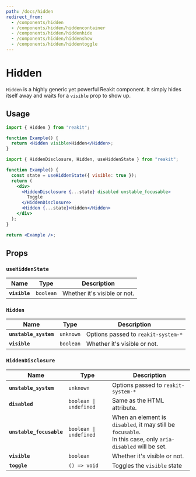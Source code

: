 ```yaml
---
path: /docs/hidden
redirect_from:
  - /components/hidden
  - /components/hidden/hiddencontainer
  - /components/hidden/hiddenhide
  - /components/hidden/hiddenshow
  - /components/hidden/hiddentoggle
---
```


# Hidden

`Hidden` is a highly generic yet powerful Reakit component. It simply hides itself away and waits for a `visible` prop to show up.

## Usage

```jsx
import { Hidden } from "reakit";

function Example() {
  return <Hidden visible>Hidden</Hidden>;
}
```

```jsx
import { HiddenDisclosure, Hidden, useHiddenState } from "reakit";

function Example() {
  const state = useHiddenState({ visible: true });
  return (
    <div>
      <HiddenDisclosure {...state} disabled unstable_focusable>
        Toggle
      </HiddenDisclosure>
      <Hidden {...state}>Hidden</Hidden>
    </div>
  );
}

return <Example />;
```

## Props

<!-- Automatically generated -->

### `useHiddenState`

| Name | Type | Description |
|------|------|-------------|
| **`visible`** | <code>boolean</code> | Whether it's visible or not. |

### `Hidden`

| Name | Type | Description |
|------|------|-------------|
| **`unstable_system`** | <code>unknown</code> | Options passed to `reakit-system-*` |
| **`visible`** | <code>boolean</code> | Whether it's visible or not. |

### `HiddenDisclosure`

| Name | Type | Description |
|------|------|-------------|
| **`unstable_system`** | <code>unknown</code> | Options passed to `reakit-system-*` |
| **`disabled`** | <code>boolean &#124; undefined</code> | Same as the HTML attribute. |
| **`unstable_focusable`** | <code>boolean &#124; undefined</code> | When an element is `disabled`, it may still be `focusable`.<br>In this case, only `aria-disabled` will be set. |
| **`visible`** | <code>boolean</code> | Whether it's visible or not. |
| **`toggle`** | <code>() => void</code> | Toggles the `visible` state |
